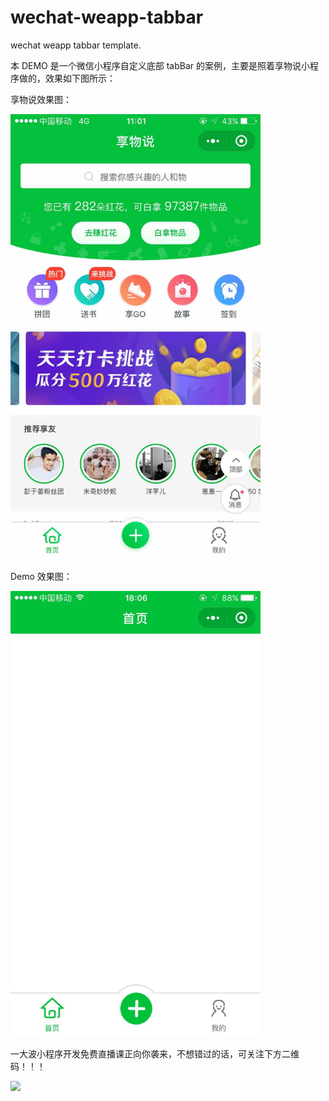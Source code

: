 # wechat-weapp-tabbar
wechat weapp tabbar template.

本 DEMO 是一个微信小程序自定义底部 tabBar 的案例，主要是照着享物说小程序做的，效果如下图所示：

享物说效果图：

<img src="https://github.com/jayjun0805/wechat-weapp-tabbar/blob/master/%E4%BA%AB%E7%89%A9%E8%AF%B4.jpg" width="400">

Demo 效果图：

<img src="https://github.com/jayjun0805/wechat-weapp-tabbar/blob/master/%E6%95%88%E6%9E%9C%E5%9B%BE.jpg" width="400">

一大波小程序开发免费直播课正向你袭来，不想错过的话，可关注下方二维码！！！

<img src="http://weui.moocba.com/img/bottom.png" >
